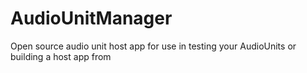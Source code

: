 # AudioUnitManager
Open source audio unit host app for use in testing your AudioUnits or building a host app from
